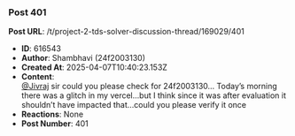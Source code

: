 ### Post 401
**Post URL**: /t/project-2-tds-solver-discussion-thread/169029/401
- **ID**: 616543
- **Author**: Shambhavi  (24f2003130)
- **Created At**: 2025-04-07T10:40:23.153Z
- **Content**:  
  <a class="mention" href="/u/jivraj">@Jivraj</a> sir could you please check for 24f2003130… Today’s morning there was a glitch in my vercel…but I think since it was after evaluation it shouldn’t have impacted that…could you please verify it once
- **Reactions**: None
- **Post Number**: 401

